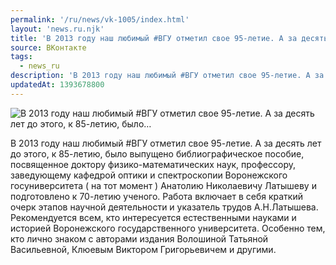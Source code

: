 ```yaml
---
permalink: '/ru/news/vk-1005/index.html'
layout: 'news.ru.njk'
title: 'В 2013 году наш любимый #ВГУ отметил свое 95-летие. А за десять лет до этого, к 85-летию, было…'
source: ВКонтакте
tags:
  - news_ru
description: 'В 2013 году наш любимый #ВГУ отметил свое 95-летие. А за десять лет до этого, к 85-летию, было…'
updatedAt: 1393678800
---
```

![В 2013 году наш любимый #ВГУ отметил свое 95-летие. А за десять лет до этого, к 85-летию, было…](https://sun9-54.userapi.com/impf/g3_7_CQEi_STllrB7Ic29x23NHslzrYUUZt1OA/0a8KuGIOmKY.jpg?size=848x590&quality=96&proxy=1&sign=9dcf980b501b40e96529b2e2679df06c&c_uniq_tag=A6sAtOEeO5LbRSe3VdHOLHryRJC03ODGLdy7_VXV7kE&type=album)

В 2013 году наш любимый #ВГУ отметил свое 95-летие.
А за десять лет до этого, к 85-летию, было выпущено библиографическое пособие, посвященное доктору физико-математических наук, профессору, заведующему кафедрой оптики и спектроскопии Воронежского госуниверситета ( на тот момент ) Анатолию Николаевичу Латышеву и подготовлено к 70-летию ученого. Работа включает в себя краткий очерк этапов научной деятельности и указатель трудов А.Н.Латышева. Рекомендуется всем, кто интересуется естественными науками и историей Воронежского государственного университета. Особенно тем, кто лично знаком с авторами издания Волошиной Татьяной Васильевной, Клюевым Виктором Григорьевичем и другими.

